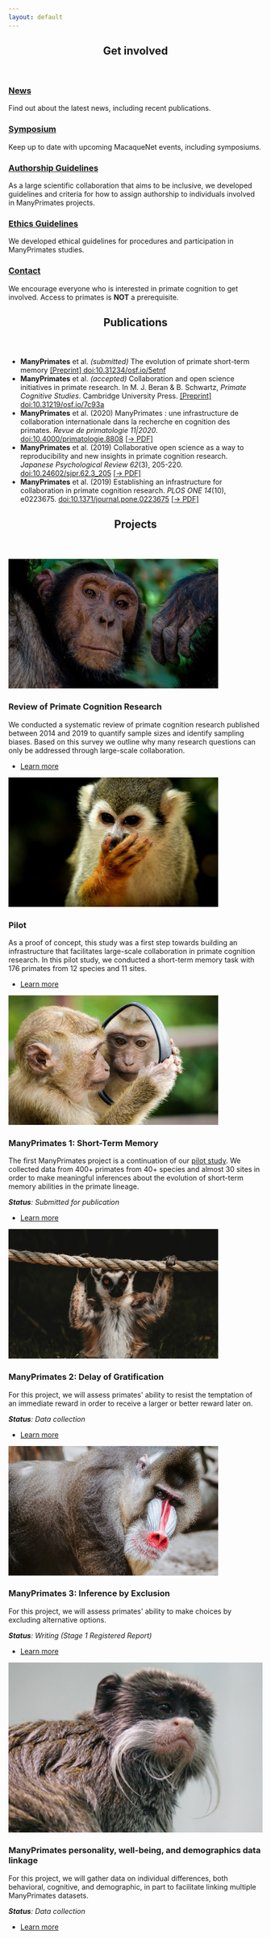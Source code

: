 ```yaml
---
layout: default
---
```


<!-- Section -->
<section>
	<header class="major">
		<h2>Get involved</h2>
	</header>
	<div class="features">
		<article>
			<span class="icon fa-bullhorn"></span>
			<div class="content">
				<h3><a href="{{ 'news' | absolute_url }}">News</a></h3>
				<p>Find out about the latest news, including recent publications.</p>
			</div>
		</article>
		<article>
			<span class="icon fa-users"></span>
			<div class="content">
				<h3><a href="{{ 'symposium' | absolute_url }}">Symposium</a></h3>
				<p>Keep up to date with upcoming MacaqueNet events, including symposiums.</p>
				<!-- <p>Join us for the next MacaqueNet symposium.</p> -->
			</div>
		</article>
		<article>
			<span class="icon fa-pencil"></span>
			<div class="content">
				<h3><a href="{{ 'authorship' | absolute_url }}">Authorship Guidelines</a></h3>
				<p>As a large scientific collaboration that aims to be inclusive, we developed guidelines and criteria for how to assign authorship to individuals involved in ManyPrimates projects.</p>
			</div>
		</article>
		<article>
			<span class="icon fa-balance-scale"></span>
			<div class="content">
				<h3><a href="{{ 'ethics' | absolute_url }}">Ethics Guidelines</a></h3>
				<p>We developed ethical guidelines for procedures and participation in ManyPrimates studies.</p>
			</div>
		</article>
		<article>
			<span class="icon fa-paper-plane"></span>
			<div class="content">
				<h3><a href="mailto:{{ site.email }}" target="_blank">Contact</a></h3>
				<p>We encourage everyone who is interested in primate cognition to get involved. Access to primates is <strong>NOT</strong> a prerequisite.</p>
			</div>
		</article>
	</div>
</section>

<!-- Section -->
<section>
	<header class="major" id="pubs">
		<h2>Publications</h2>
	</header>
	<div class="pubs">
		<ul>
			<li><strong>ManyPrimates</strong> et al. <i>(submitted)</i> The evolution of primate short-term memory <a href="https://doi.org/10.31234/osf.io/5etnf">[Preprint] doi:10.31234/osf.io/5etnf</a></li>
			<li><strong>ManyPrimates</strong> et al. <i>(accepted)</i> Collaboration and open science initiatives in primate research. In M. J. Beran & B. Schwartz, <i>Primate Cognitive Studies</i>. Cambridge University Press. <a href="https://doi.org/10.31219/osf.io/7c93a">[Preprint] doi:10.31219/osf.io/7c93a</a></li>
			<li><strong>ManyPrimates</strong> et al. (2020) ManyPrimates : une infrastructure de collaboration internationale dans la recherche en cognition des primates. <i>Revue de primatologie 11|2020</i>. <a href="https://doi.org/10.4000/primatologie.8808">doi:10.4000/primatologie.8808</a> <a href="/assets/pdfs/ManyPrimates_RdP_2020.pdf">[&rarr; PDF]</a></li>
			<li><strong>ManyPrimates</strong> et al. (2019) Collaborative open science as a way to reproducibility and new insights in primate cognition research. <i>Japanese Psychological Review 62</i>(3), 205-220. <a href="https://doi.org/10.24602/sjpr.62.3_205">doi:10.24602/sjpr.62.3_205</a> <a href="/assets/pdfs/ManyPrimates_JPR_2019.pdf">[&rarr; PDF]</a></li>
			<li><strong>ManyPrimates</strong> et al. (2019) Establishing an infrastructure for collaboration in primate cognition research. <i>PLOS ONE 14</i>(10), e0223675. <a href="https://doi.org/10.1371/journal.pone.0223675">doi:10.1371/journal.pone.0223675</a> <a href="/assets/pdfs/ManyPrimates_PONE_2019.pdf">[&rarr; PDF]</a></li>
		</ul>
	</div>
</section>

<!-- Section -->
<section>
	<header class="major">
		<h2>Projects</h2>
	</header>
	<div class="posts">
		<article>
			<a href="{{ 'review' | absolute_url }}" class="image"><img src="assets/images/pic10.jpg" alt="" /></a>
			<h3>Review of Primate Cognition Research</h3>
			<p>We conducted a systematic review of primate cognition research published between 2014 and 2019 to quantify sample sizes and identify sampling biases. Based on this survey we outline why many research questions can only be addressed through large-scale collaboration.</p>
			<ul class="actions">
				<li><a href="{{ 'review' | absolute_url }}" class="button">Learn more</a></li>
			</ul>
		</article>
		<article>
			<a href="{{ 'pilot' | absolute_url }}" class="image"><img src="assets/images/pic01.jpg" alt="" /></a>
			<h3>Pilot</h3>
			<p>As a proof of concept, this study was a first step towards building an infrastructure that facilitates large-scale collaboration in primate cognition research. In this pilot study, we conducted a short-term memory task with 176 primates from 12 species and 11 sites. </p>
			<ul class="actions">
				<li><a href="{{ 'pilot' | absolute_url }}" class="button">Learn more</a></li>
			</ul>
		</article>
		<article>
			<a href="{{ 'mp1' | absolute_url }}" class="image"><img src="assets/images/pic04.jpg" alt="" /></a>
			<h3>ManyPrimates 1: Short-Term Memory</h3>
			<p>The first ManyPrimates project is a continuation of our <a href="{{ 'pilot' | absolute_url }}">pilot study</a>. We collected data from 400+ primates from 40+ species and almost 30 sites in order to make meaningful inferences about the evolution of short-term memory abilities in the primate lineage.</p>
			<p><em><strong>Status</strong>: Submitted for publication</em></p>
			<ul class="actions">
				<li><a href="{{ 'mp1' | absolute_url }}" class="button">Learn more</a></li>
			</ul>
		</article>
		<article>
			<a href="{{ 'mp2' | absolute_url }}" class="image"><img src="assets/images/pic02.jpg" alt="" /></a>
			<h3>ManyPrimates 2: Delay of Gratification</h3>
			<p>For this project, we will assess primates' ability to resist the temptation of an immediate reward in order to receive a larger or better reward later on.</p>
			<p><em><strong>Status</strong>: Data collection</em></p>
			<ul class="actions">
				<li><a href="{{ 'mp2' | absolute_url }}" class="button">Learn more</a></li>
			</ul>
		</article>
		<article>
			<a href="{{ 'mp3' | absolute_url }}" class="image"><img src="assets/images/pic05.jpg" alt="" /></a>
			<h3>ManyPrimates 3: Inference by Exclusion</h3>
			<p>For this project, we will assess primates' ability to make choices by excluding alternative options.</p>
			<p><em><strong>Status</strong>: Writing (Stage 1 Registered Report)</em></p>
			<ul class="actions">
				<li><a href="{{ 'mp3' | absolute_url }}" class="button">Learn more</a></li>
			</ul>
		</article>
		<article>
			<a href="{{ 'mpp' | absolute_url }}" class="image"><img src="assets/images/pic19.jpg" alt="" /></a>
			<h3>ManyPrimates personality, well-being, and demographics data linkage</h3>
			<p>For this project, we will gather data on individual differences, both behavioral, cognitive, and demographic, in part to facilitate linking multiple ManyPrimates datasets.</p>
			<p><em><strong>Status</strong>: Data collection</em></p>
			<ul class="actions">
				<li><a href="{{ 'mpp' | absolute_url }}" class="button">Learn more</a></li>
			</ul>
		</article>
	</div>
</section>
